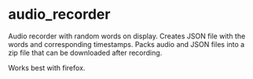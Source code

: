 # audio_recorder
Audio recorder with random words on display. Creates JSON file with the words and corresponding timestamps. Packs audio and JSON files into a zip file that can be downloaded after recording.

Works best with firefox.
